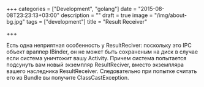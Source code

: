 +++
categories = ["Development", "golang"]
date = "2015-08-08T23:23:13+03:00"
description = ""
draft = true
image = "/img/about-bg.jpg"
tags = ["development"]
title = "Result Receiver"

+++


Есть одна неприятная особенность у ResultReciver: поскольку это IPC объект враппер IBinder, он не может быть сохраненым на диск в случае если система уничтожит вашу Activity. Причем система попытается подсунуть вам новый экземпляр ResultReciver, вместо экземпляра вашего наследника ResultReceiver. Следовательно при попытке считать его из Bundle вы получите ClassCastException. 


